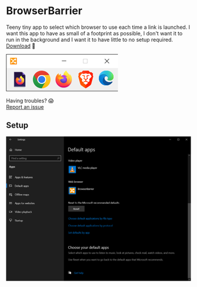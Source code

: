 # BrowserBarrier
Teeny tiny app to select which browser to use each time a link is launched. I want this app to have as small of a footprint as possible, I don't want it to run in the background and I want it to have little to no setup required.  
[Download](https://github.com/PolicyPuma4/BrowserBarrier/releases/latest/download/BrowserBarrier_Setup.exe) 🚀

![](https://raw.githubusercontent.com/PolicyPuma4/BrowserBarrier/main/Example.png)

Having troubles? 😱  
[Report an issue](https://github.com/PolicyPuma4/BrowserBarrier/issues/new/choose)

## Setup
![](https://raw.githubusercontent.com/PolicyPuma4/BrowserBarrier/main/Setup.png)

